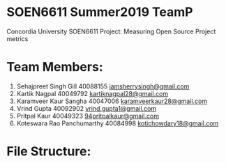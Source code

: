# SOEN6611 Summer2019 TeamP
Concordia University SOEN6611 Project: Measuring Open Source Project metrics

Team Members:
=============
1. Sehajpreet Singh Gill        40088155    iamsherrysingh@gmail.com
2. Kartik Nagpal                40049792    kartiknagpal28@gmail.com
3. Karamveer Kaur Sangha        40047006    karamveerkaur28@gmail.com
4. Vrind Gupta                  40092902    vrind.gupta1@gmail.com
5. Pritpal Kaur                 40049323    94pritpalkaur@gmail.com
6. Koteswara Rao Panchumarthy   40084998    kotichowdary18@gmail.com

File Structure:
===============

